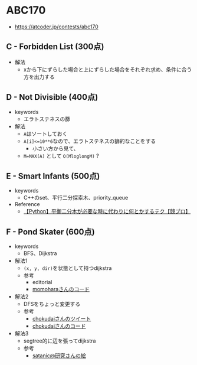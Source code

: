# ABC170
* https://atcoder.jp/contests/abc170


## C - Forbidden List (300点)
* 解法
  - xから下にずらした場合と上にずらした場合をそれぞれ求め、条件に合う方を出力する


## D - Not Divisible (400点)
* keywords
  - エラトステネスの篩
* 解法
  - `A`はソートしておく
  - `A[i]<=10**6`なので、エラトステネスの篩的なことをする
    - 小さい方から見て、
  - `M=MAX(A)` として `O(MloglongM)` ?


## E - Smart Infants (500点)
* keywords
  - C++のset、平行二分探索木、priority_queue
* Reference
  - [【Python】平衡二分木が必要な時に代わりに何とかするテク【競プロ】]( https://qiita.com/Salmonize/items/638da118cd621d2628d1#%E8%A7%A3%E6%B1%BA%E6%B3%953-%E5%84%AA%E5%85%88%E5%BA%A6%E4%BB%98%E3%81%8D%E3%82%AD%E3%83%A5%E3%83%BC )


## F - Pond Skater (600点)
* keywords
  - BFS、Dijkstra
* 解法1
  - `(x, y, dir)`を状態として持つdijkstra
  - 参考
    - editorial
    - [momoharaさんのコード]( https://atcoder.jp/contests/abc170/submissions/14352039 )
* 解法2
  - DFSをちょっと変更する
  - 参考
    - [chokudaiさんのツイート]( https://twitter.com/chokudai/status/1272168231172632576?s=20 )
    - [chokudaiさんのコード]( https://atcoder.jp/contests/abc170/submissions/14358430 )
* 解法3
  - segtree的に辺を張ってdijkstra
  - 参考
    - [satanic@研究さんの絵]( https://twitter.com/satanic0258/status/1272165396502605824?s=20 )
